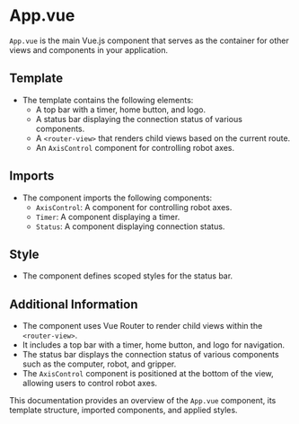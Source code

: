 # App.vue

`App.vue` is the main Vue.js component that serves as the container for other views and components in your application.

## Template

- The template contains the following elements:
  - A top bar with a timer, home button, and logo.
  - A status bar displaying the connection status of various components.
  - A `<router-view>` that renders child views based on the current route.
  - An `AxisControl` component for controlling robot axes.

## Imports

- The component imports the following components:
  - `AxisControl`: A component for controlling robot axes.
  - `Timer`: A component displaying a timer.
  - `Status`: A component displaying connection status.

## Style

- The component defines scoped styles for the status bar.

## Additional Information

- The component uses Vue Router to render child views within the `<router-view>`.
- It includes a top bar with a timer, home button, and logo for navigation.
- The status bar displays the connection status of various components such as the computer, robot, and gripper.
- The `AxisControl` component is positioned at the bottom of the view, allowing users to control robot axes.

This documentation provides an overview of the `App.vue` component, its template structure, imported components, and applied styles.